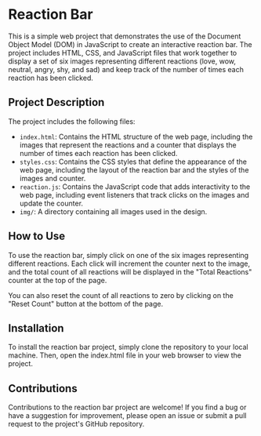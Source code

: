 # Reaction Bar

This is a simple web project that demonstrates the use of the Document Object Model (DOM) in JavaScript to create an interactive reaction bar. The project includes HTML, CSS, and JavaScript files that work together to display a set of six images representing different reactions (love, wow, neutral, angry, shy, and sad) and keep track of the number of times each reaction has been clicked.

## Project Description
The project includes the following files:

- `index.html`: Contains the HTML structure of the web page, including the images that represent the reactions and a counter that displays the number of times each reaction has been clicked.
- `styles.css`: Contains the CSS styles that define the appearance of the web page, including the layout of the reaction bar and the styles of the images and counter.
- `reaction.js`: Contains the JavaScript code that adds interactivity to the web page, including event listeners that track clicks on the images and update the counter.
- `img/`: A directory containing all images used in the design.

## How to Use

To use the reaction bar, simply click on one of the six images representing different reactions. Each click will increment the counter next to the image, and the total count of all reactions will be displayed in the "Total Reactions" counter at the top of the page.

You can also reset the count of all reactions to zero by clicking on the "Reset Count" button at the bottom of the page.

## Installation

To install the reaction bar project, simply clone the repository to your local machine. Then, open the index.html file in your web browser to view the project.

## Contributions
Contributions to the reaction bar project are welcome! If you find a bug or have a suggestion for improvement, please open an issue or submit a pull request to the project's GitHub repository.
